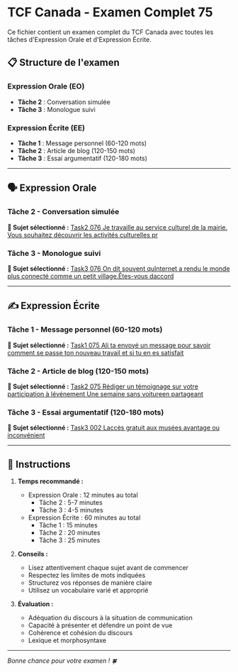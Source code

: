 # TCF Canada - Examen Complet 75

Ce fichier contient un examen complet du TCF Canada avec toutes les tâches d'Expression Orale et d'Expression Écrite.

## 📋 Structure de l'examen

### Expression Orale (EO)
- **Tâche 2** : Conversation simulée
- **Tâche 3** : Monologue suivi

### Expression Écrite (EE)  
- **Tâche 1** : Message personnel (60-120 mots)
- **Tâche 2** : Article de blog (120-150 mots)
- **Tâche 3** : Essai argumentatif (120-180 mots)

---

## 🗣️ Expression Orale

### Tâche 2 - Conversation simulée

**📄 Sujet sélectionné :** [Task2 076 Je travaille au service culturel de la mairie. Vous souhaitez découvrir les activités culturelles pr](tcf_canada/eo/task2/task2_076_Je_travaille_au_service_culturel_de_la_mairie._Vous_souhaitez_découvrir_les_activités_culturelles_pr.md)

### Tâche 3 - Monologue suivi

**📄 Sujet sélectionné :** [Task3 076 On dit souvent quInternet a rendu le monde plus connecté comme un petit village.Êtes-vous daccord](tcf_canada/eo/task3/task3_076_On_dit_souvent_quInternet_a_rendu_le_monde_plus_connecté_comme_un_petit_village.Êtes-vous_daccord.md)

---

## ✍️ Expression Écrite

### Tâche 1 - Message personnel (60-120 mots)

**📄 Sujet sélectionné :** [Task1 075 Ali ta envoyé un message pour savoir comment se passe ton nouveau travail et si tu en es satisfait](tcf_canada/ee/task1/task1_075_Ali_ta_envoyé_un_message_pour_savoir_comment_se_passe_ton_nouveau_travail_et_si_tu_en_es_satisfait.md)

### Tâche 2 - Article de blog (120-150 mots)

**📄 Sujet sélectionné :** [Task2 075 Rédiger un témoignage sur votre participation à lévénement Une semaine sans voitureen partageant](tcf_canada/ee/task2/task2_075_Rédiger_un_témoignage_sur_votre_participation_à_lévénement_Une_semaine_sans_voitureen_partageant.md)

### Tâche 3 - Essai argumentatif (120-180 mots)

**📄 Sujet sélectionné :** [Task3 002 Laccès gratuit aux musées avantage ou inconvénient](tcf_canada/ee/task3/task3_002_Laccès_gratuit_aux_musées_avantage_ou_inconvénient.md)

---

## 📝 Instructions

1. **Temps recommandé :**
   - Expression Orale : 12 minutes au total
     - Tâche 2 : 5-7 minutes
     - Tâche 3 : 4-5 minutes
   - Expression Écrite : 60 minutes au total
     - Tâche 1 : 15 minutes
     - Tâche 2 : 20 minutes  
     - Tâche 3 : 25 minutes

2. **Conseils :**
   - Lisez attentivement chaque sujet avant de commencer
   - Respectez les limites de mots indiquées
   - Structurez vos réponses de manière claire
   - Utilisez un vocabulaire varié et approprié

3. **Évaluation :**
   - Adéquation du discours à la situation de communication
   - Capacité à présenter et défendre un point de vue
   - Cohérence et cohésion du discours
   - Lexique et morphosyntaxe

---

*Bonne chance pour votre examen ! 🍀*
